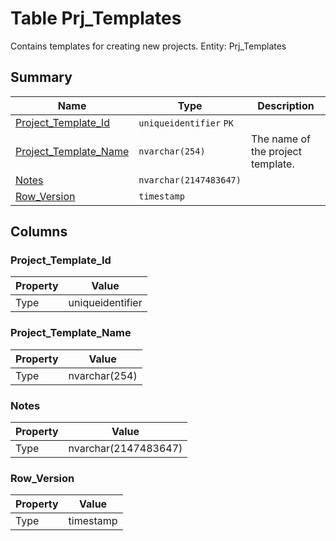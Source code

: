 # Table Prj_Templates

Contains templates for creating new projects. Entity: Prj_Templates

## Summary

| Name | Type | Description |
| - | - | --- |
|[Project_Template_Id](#project_template_id)|`uniqueidentifier` `PK`||
|[Project_Template_Name](#project_template_name)|`nvarchar(254)` |The name of the project template.|
|[Notes](#notes)|`nvarchar(2147483647)` ||
|[Row_Version](#row_version)|`timestamp` ||

## Columns

### Project_Template_Id

| Property | Value |
| - | - |
|Type|uniqueidentifier|

### Project_Template_Name

| Property | Value |
| - | - |
|Type|nvarchar(254)|

### Notes

| Property | Value |
| - | - |
|Type|nvarchar(2147483647)|

### Row_Version

| Property | Value |
| - | - |
|Type|timestamp|


